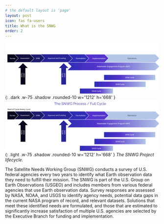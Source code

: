 ```yaml
---
# the default layout is 'page'
layout: post
icon: fas fa-users
title: What is the SNWG
order: 2
---
```


![dark mode only](assets/DarkModeSNWGCycleGraphic.png){: .dark .w-75 .shadow .rounded-10 w='1212' h='668' }
![light mode only](assets/LightModeSNWGCycleGraphic.png){: .light .w-75 .shadow .rounded-10 w='1212' h='668' }
_The SNWG Project lifecycle._

The Satellite Needs Working Group (SNWG) conducts a survey of U.S. federal agencies every two years to identify what Earth observation data they need to fulfill their mission. The SNWG is part of the U.S. Group on Earth Observations (USGEO) and includes members from various federal agencies that use Earth observation data. Survey responses are assessed by NASA, NOAA, and USGS to identify agency needs, potential data gaps in the current NASA program of record, and relevant datasets. Solutions that meet these identified needs are formulated, and those that are estimated to significantly increase satisfaction of multiple U.S. agencies are selected by the Executive Branch for funding and implementation.


